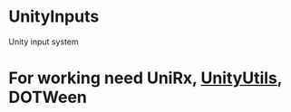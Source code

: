 # UnityInputs
Unity input system
# For working need UniRx, [UnityUtils](https://github.com/coderubrika/UnityUtils), DOTWeen
